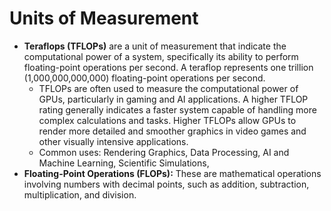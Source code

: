 # Units of Measurement

- **Teraflops (TFLOPs)** are a unit of measurement that indicate the computational power of a system, specifically its ability to perform floating-point operations per second. A teraflop represents one trillion (1,000,000,000,000) floating-point operations per second.
    - TFLOPs are often used to measure the computational power of GPUs, particularly in gaming and AI applications. A higher TFLOP rating generally indicates a faster system capable of handling more complex calculations and tasks. Higher TFLOPs allow GPUs to render more detailed and smoother graphics in video games and other visually intensive applications.
    - Common uses: Rendering Graphics, Data Processing, AI and Machine Learning, Scientific Simulations,
- **Floating-Point Operations (FLOPs):** These are mathematical operations involving numbers with decimal points, such as addition, subtraction, multiplication, and division.